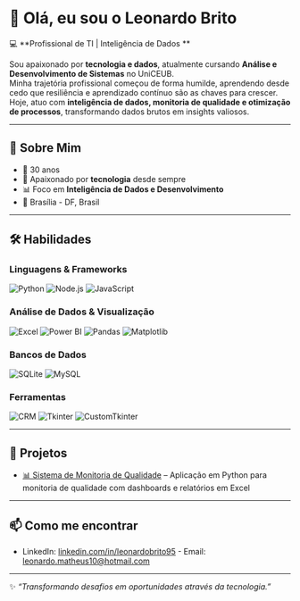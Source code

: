 # 👋 Olá, eu sou o Leonardo Brito  

💻 **Profissional de TI | Inteligência de Dados **  

Sou apaixonado por **tecnologia e dados**, atualmente cursando **Análise e Desenvolvimento de Sistemas** no UniCEUB.  
Minha trajetória profissional começou de forma humilde, aprendendo desde cedo que resiliência e aprendizado contínuo são as chaves para crescer.  
Hoje, atuo com **inteligência de dados, monitoria de qualidade e otimização de processos**, transformando dados brutos em insights valiosos.  

---

## 🚀 Sobre Mim  
- 🎂 30 anos  
- 🎯 Apaixonado por **tecnologia** desde sempre  
- 📊 Foco em **Inteligência de Dados e Desenvolvimento**  
- 📍 Brasília - DF, Brasil  

---

## 🛠️ Habilidades  

### Linguagens & Frameworks  
![Python](https://img.shields.io/badge/Python-3776AB?style=for-the-badge&logo=python&logoColor=white)  ![Node.js](https://img.shields.io/badge/Node.js-339933?style=for-the-badge&logo=node.js&logoColor=white)  ![JavaScript](https://img.shields.io/badge/JavaScript-F7E017?style=for-the-badge&logo=javascript&logoColor=black)  

### Análise de Dados & Visualização 
![Excel](https://img.shields.io/badge/Excel-217346?style=for-the-badge&logo=microsoft-excel&logoColor=white)  ![Power BI](https://img.shields.io/badge/Power%20BI-F2C811?style=for-the-badge&logo=powerbi&logoColor=black)  ![Pandas](https://img.shields.io/badge/Pandas-150458?style=for-the-badge&logo=pandas&logoColor=white)  ![Matplotlib](https://img.shields.io/badge/Matplotlib-11557C?style=for-the-badge&logo=plotly&logoColor=white)  

### Bancos de Dados  
![SQLite](https://img.shields.io/badge/SQLite-003B57?style=for-the-badge&logo=sqlite&logoColor=white) ![MySQL](https://img.shields.io/badge/MySQL-4479A1?style=for-the-badge&logo=mysql&logoColor=white)

### Ferramentas  
![CRM](https://img.shields.io/badge/CRM-0A66C2?style=for-the-badge&logo=hubspot&logoColor=white)  ![Tkinter](https://img.shields.io/badge/Tkinter-FF6F00?style=for-the-badge&logo=python&logoColor=white)  ![CustomTkinter](https://img.shields.io/badge/CustomTkinter-2E2E2E?style=for-the-badge&logo=python&logoColor=white)  

---

## 📂 Projetos 
- [📊 Sistema de Monitoria de Qualidade](https://github.com/SEU-USUARIO/monitoria-qualidade) – Aplicação em Python para monitoria de qualidade com dashboards e relatórios em Excel  

---

## 📫 Como me encontrar  
- LinkedIn: [linkedin.com/in/leonardobrito95](https://linkedin.com/in/leonardobrito95)  - Email: leonardo.matheus10@hotmail.com  

---  
✨ *“Transformando desafios em oportunidades através da tecnologia.”*  
